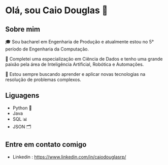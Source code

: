 # Olá, sou Caio Douglas 👋

## Sobre mim
🎓 Sou bacharel em Engenharia de Produção e atualmente estou no 5° período de Engenharia da Computação. 

🔬 Completei uma especialização em Ciência de Dados e tenho uma grande paixão pela área de Inteligência Artificial, Robótica e Automações.

🚀 Estou sempre buscando aprender e aplicar novas tecnologias na resolução de problemas complexos.

## Liguagens
- Python 🐍
- Java
- SQL 📊
- JSON 🗂️

## Entre em contato comigo
- Linkedin : https://www.linkedin.com/in/caiodouglasrp/
